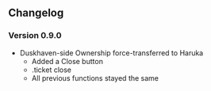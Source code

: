 Changelog
-------

### Version 0.9.0
*   Duskhaven-side Ownership force-transferred to Haruka
    - Added a Close button
	-	.ticket close
    - All previous functions stayed the same
